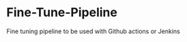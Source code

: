 # Fine-Tune-Pipeline
Fine tuning pipeline to be used with Github actions or Jenkins



















